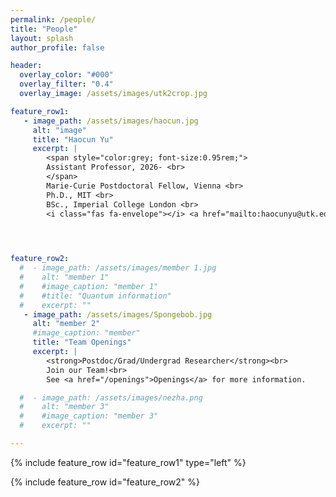 ```yaml
---
permalink: /people/
title: "People"
layout: splash
author_profile: false

header:
  overlay_color: "#000"
  overlay_filter: "0.4"
  overlay_image: /assets/images/utk2crop.jpg

feature_row1:
   - image_path: /assets/images/haocun.jpg
     alt: "image"
     title: "Haocun Yu"
     excerpt: |
        <span style="color:grey; font-size:0.95rem;">
        Assistant Professor, 2026- <br>
        </span>
        Marie-Curie Postdoctoral Fellow, Vienna <br>
        Ph.D., MIT <br>
        BSc., Imperial College London <br>
        <i class="fas fa-envelope"></i> <a href="mailto:haocunyu@utk.edu">haocunyu@utk.edu</a>


        

feature_row2:
  #  - image_path: /assets/images/member 1.jpg
  #    alt: "member 1"
  #    #image_caption: "member 1"
  #    #title: "Quantum information"
  #    excerpt: ""
   - image_path: /assets/images/Spongebob.jpg
     alt: "member 2"
     #image_caption: "member"
     title: "Team Openings"
     excerpt: |
        <strong>Postdoc/Grad/Undergrad Researcher</strong><br>
        Join our Team!<br>
        See <a href="/openings">Openings</a> for more information.

  #  - image_path: /assets/images/nezha.png
  #    alt: "member 3"
  #    #image_caption: "member 3"
  #    excerpt: ""

---
```


{% include feature_row id="feature_row1" type="left" %}

{% include feature_row id="feature_row2" %}

